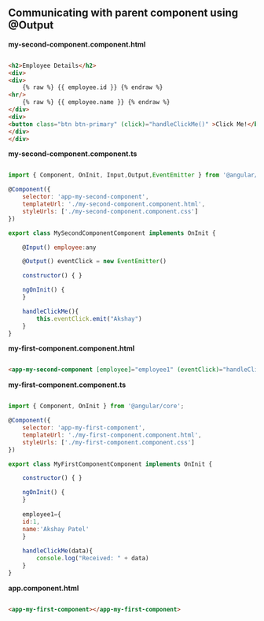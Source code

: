 ## Communicating with parent component using @Output

**my-second-component.component.html**

```html

<h2>Employee Details</h2>
<div>
<div>
	{% raw %} {{ employee.id }} {% endraw %}
<hr/>
	{% raw %} {{ employee.name }} {% endraw %}
</div>
<div>
<button class="btn btn-primary" (click)="handleClickMe()" >Click Me!</button>
</div>
</div>

```

**my-second-component.component.ts**

```javascript

import { Component, OnInit, Input,Output,EventEmitter } from '@angular/core';

@Component({
	selector: 'app-my-second-component',
	templateUrl: './my-second-component.component.html',
	styleUrls: ['./my-second-component.component.css']
})

export class MySecondComponentComponent implements OnInit {

	@Input() employee:any

	@Output() eventClick = new EventEmitter()

	constructor() { }

	ngOnInit() {
	}

	handleClickMe(){
		this.eventClick.emit("Akshay")
	}
}

```

**my-first-component.component.html**

```html

<app-my-second-component [employee]="employee1" (eventClick)="handleClickMe($event)"></app-my-second-component>

```

**my-first-component.component.ts**

```javascript

import { Component, OnInit } from '@angular/core';

@Component({
	selector: 'app-my-first-component',
	templateUrl: './my-first-component.component.html',
	styleUrls: ['./my-first-component.component.css']
})

export class MyFirstComponentComponent implements OnInit {

	constructor() { }

	ngOnInit() {
	}
	
	employee1={
	id:1,
	name:'Akshay Patel'
	}
	
	handleClickMe(data){
		console.log("Received: " + data)
	}
}

```

**app.component.html**

```html

<app-my-first-component></app-my-first-component>

```
